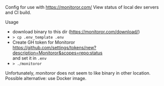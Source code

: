 Config for use with https://monitoror.com/
View status of local dev servers and CI build.

Usage

* download binary to this dir (https://monitoror.com/download/)
* `> cp .env_template .env`
* Create GH token for Monitoror  
https://github.com/settings/tokens/new?description=Monitoror&scopes=repo:status  
and set it in `.env`
* `> ./monitoror`

Unfortunately, _monitoror_ does not seem to like binary in other location.  
Possible alternative: use Docker image.
